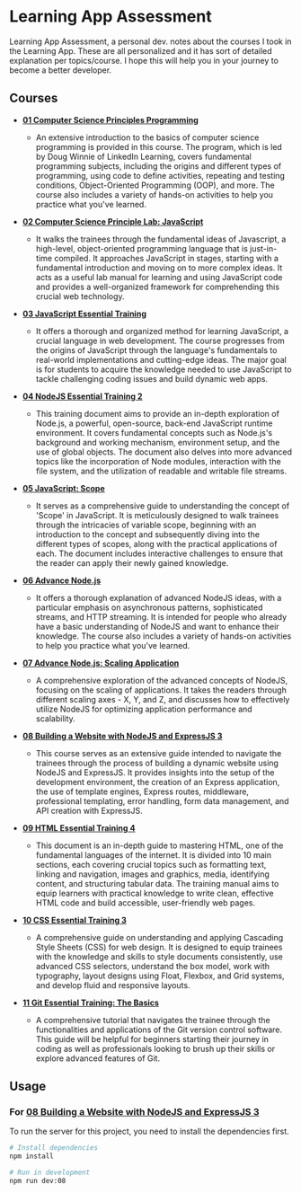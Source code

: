 # Learning App Assessment

Learning App Assessment, a personal dev. notes about the courses I took in the Learning App. These are all personalized and it has sort of detailed explanation per topics/course. I hope this will help you in your journey to become a better developer.

## Courses

- **[01 Computer Science Principles Programming](https://github.com/noeyislearning/learning-app-assessment/tree/main/01-computer-science-principle-programming)**

  - An extensive introduction to the basics of computer science programming is provided in this course. The program, which is led by Doug Winnie of LinkedIn Learning, covers fundamental programming subjects, including the origins and different types of programming, using code to define activities, repeating and testing conditions, Object-Oriented Programming (OOP), and more. The course also includes a variety of hands-on activities to help you practice what you've learned.

- **[02 Computer Science Principle Lab: JavaScript](https://github.com/noeyislearning/learning-app-assessment/tree/main/02-computer-science-principles-lab-javascript)**

  - It walks the trainees through the fundamental ideas of Javascript, a high-level, object-oriented programming language that is just-in-time compiled. It approaches JavaScript in stages, starting with a fundamental introduction and moving on to more complex ideas. It acts as a useful lab manual for learning and using JavaScript code and provides a well-organized framework for comprehending this crucial web technology.

- **[03 JavaScript Essential Training](https://github.com/noeyislearning/learning-app-assessment/tree/main/03-javascript-essential-training)**

  - It offers a thorough and organized method for learning JavaScript, a crucial language in web development. The course progresses from the origins of JavaScript through the language's fundamentals to real-world implementations and cutting-edge ideas. The major goal is for students to acquire the knowledge needed to use JavaScript to tackle challenging coding issues and build dynamic web apps.

- **[04 NodeJS Essential Training 2](https://github.com/noeyislearning/learning-app-assessment/tree/main/04-node-js-essential-traning-2)**

  - This training document aims to provide an in-depth exploration of Node.js, a powerful, open-source, back-end JavaScript runtime environment. It covers fundamental concepts such as Node.js's background and working mechanism, environment setup, and the use of global objects. The document also delves into more advanced topics like the incorporation of Node modules, interaction with the file system, and the utilization of readable and writable file streams.

- **[05 JavaScript: Scope](https://github.com/noeyislearning/learning-app-assessment/tree/main/05-javascript-scope)**

  - It serves as a comprehensive guide to understanding the concept of 'Scope' in JavaScript. It is meticulously designed to walk trainees  through the intricacies of variable scope, beginning with an introduction to the concept and subsequently diving into the different types of scopes, along with the practical applications of each. The document includes interactive challenges to ensure that the reader can apply their newly gained knowledge.

- **[06 Advance Node.js](https://github.com/noeyislearning/learning-app-assessment/tree/main/06-advance-nodejs)**

  - It offers a thorough explanation of advanced NodeJS ideas, with a particular emphasis on asynchronous patterns, sophisticated streams, and HTTP streaming. It is intended for people who already have a basic understanding of NodeJS and want to enhance their knowledge. The course also includes a variety of hands-on activities to help you practice what you've learned.

- **[07 Advance Node.js: Scaling Application](https://github.com/noeyislearning/learning-app-assessment/tree/main/07-advance-nodejs-scaling-application)**

  - A comprehensive exploration of the advanced concepts of NodeJS, focusing on the scaling of applications. It takes the readers through different scaling axes - X, Y, and Z, and discusses how to effectively utilize NodeJS for optimizing application performance and scalability.

- **[08 Building a Website with NodeJS and ExpressJS 3](https://github.com/noeyislearning/learning-app-assessment/tree/main/08-building-a-website-with-nodejs-and-expressjs-3)**

  - This course serves as an extensive guide intended to navigate the trainees through the process of building a dynamic website using NodeJS and ExpressJS. It provides insights into the setup of the development environment, the creation of an Express application, the use of template engines, Express routes, middleware, professional templating, error handling, form data management, and API creation with ExpressJS.

- **[09 HTML Essential Training 4](https://github.com/noeyislearning/learning-app-assessment/tree/main/09-html-essential-training-4)**

  - This document is an in-depth guide to mastering HTML, one of the fundamental languages of the internet. It is divided into 10 main sections, each covering crucial topics such as formatting text, linking and navigation, images and graphics, media, identifying content, and structuring tabular data. The training manual aims to equip learners with practical knowledge to write clean, effective HTML code and build accessible, user-friendly web pages.

- **[10 CSS Essential Training 3](https://github.com/noeyislearning/learning-app-assessment/tree/main/10-css-essential-training-3)**

  - A comprehensive guide on understanding and applying Cascading Style Sheets (CSS) for web design. It is designed to equip trainees with the knowledge and skills to style documents consistently, use advanced CSS selectors, understand the box model, work with typography, layout designs using Float, Flexbox, and Grid systems, and develop fluid and responsive layouts.

- **[11 Git Essential Training: The Basics](https://github.com/noeyislearning/learning-app-assessment/tree/main/11-git-essential-training-the-basics)**

  - A comprehensive tutorial that navigates the trainee through the functionalities and applications of the Git version control software. This guide will be helpful for beginners starting their journey in coding as well as professionals looking to brush up their skills or explore advanced features of Git.

## Usage

### For **[08 Building a Website with NodeJS and ExpressJS 3](https://github.com/noeyislearning/learning-app-assessment/tree/main/08-building-a-website-with-nodejs-and-expressjs-3)**

To run the server for this project, you need to install the dependencies first.

```bash
# Install dependencies
npm install

# Run in development
npm run dev:08
```
